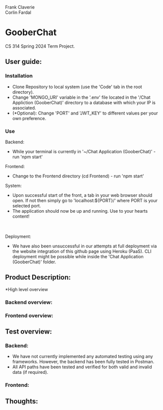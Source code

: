 Frank Claverie</br>
Corlin Fardal

# GooberChat
CS 314 Spring 2024 Term Project.
## User guide:



### Installation
* Clone Repository to local system (use the 'Code' tab in the root directory). 
* Change 'MONGO_URI' variable in the '.env' file located in the '/Chat Appliction (GooberChat)' directory to a database with which your IP is associated.
* (*Optional): Change 'PORT' and 'JWT_KEY' to different values per your own preference.



### Use
Backend:
* While your terminal is currently in '~/Chat Application (GooberChat)' - run 'npm start'

Frontend:
* Change to the Frontend directory (cd Frontend) - run 'npm start'
  
System:
* Upon successful start of the front, a tab in your web browser should open. If not then simply go to 'localhost:${PORT}/' where PORT is your selected port.
* The application should now be up and running. Use to your hearts content!

<br><br>Deployment:
* We have also been unsuccessful in our attempts at full deployment via the website integration of this github page using Heroku (PaaS). CLI deployment might be possible while inside the 'Chat Application (GooberChat)' folder. 


  
## Product Description:
*High level overview

### Backend overview:

### Frontend overview:



## Test overview:

### Backend:
* We have not currently implemented any automated testing using any frameworks. However, the backend has been fully tested in Postman.
* All API paths have been tested and verified for both valid and invalid data (if required).

### Frontend:



## Thoughts:
